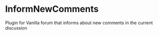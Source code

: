 InformNewComments
=================

Plugin for Vanilla forum that informs about new comments in the current discussion
